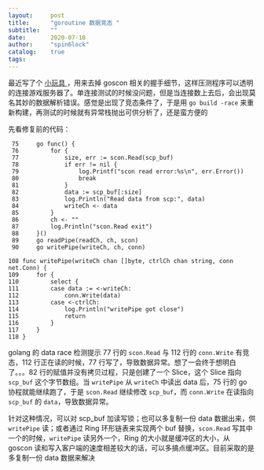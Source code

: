 ```yaml
---
layout:     post
title:      "goroutine 数据竞态 "
subtitle:   ""
date:       2020-07-18
author:     "spin6lock"
catalog:    true
tags:
---
```

最近写了个 [ 小玩具 ](https://github.com/spin6lock/goscon_proxy/)，用来去掉 goscon 相关的握手细节，这样压测程序可以透明的连接游戏服务器了。单连接测试的时候没问题，但是当连接数上去后，会出现莫名其妙的数据解析错误。感觉是出现了竞态条件了，于是用 `go build -race` 来重新构建，再测试的时候就有异常栈抛出可供分析了，还是蛮方便的

先看修复前的代码：
```golang
 75     go func() {
 76         for {
 77             size, err := scon.Read(scp_buf)
 78             if err != nil {
 79                 log.Printf("scon read error:%s\n", err.Error())
 80                 break
 81             }
 82             data := scp_buf[:size]
 83             log.Println("Read data from scp:", data)
 84             writeCh <- data
 85         }
 86         ch <- ""
 87         log.Println("scon.Read exit")
 88     }()
 89     go readPipe(readCh, ch, scon)
 90     go writePipe(writeCh, ch, conn)

108 func writePipe(writeCh chan []byte, ctrlCh chan string, conn net.Conn) {
109     for {
110         select {
111         case data := <-writeCh:
112             conn.Write(data)
113         case <-ctrlCh:
114             log.Println("writePipe got close")
115             return
116         }
117     }
118 }
```
golang 的 data race 检测提示 77 行的 `scon.Read` 与 112 行的 `conn.Write` 有竞态，112 行正在读的时候，77 行写了，导致数据异常。想了一会终于想明白了。。。82 行的赋值并没有拷贝过程，只是创建了一个 Slice，这个 Slice 指向 `scp_buf` 这个字节数组。当 `writePipe` 从 `writeCh` 中读出 data 后，75 行的 go 协程就能继续跑了，于是 `scon.Read` 继续修改 `scp_buf`，而 `conn.Write` 在读指向 `scp_buf` 的 `data`，导致数据异常。

针对这种情况，可以对 scp_buf 加读写锁；也可以多复制一份 data 数据出来，供 `writePipe` 读；或者通过 Ring 环形链表来实现两个 buf 替换，`scon.Read` 写其中一个的时候，`writePipe` 读另外一个，Ring 的大小就是缓冲区的大小，从 goscon 读和写入客户端的速度相差较大的话，可以多搞点缓冲区。目前采取的是多复制一份 data 数据来解决
